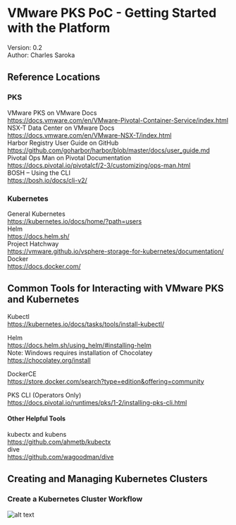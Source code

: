# VMware PKS PoC - Getting Started with the Platform
Version: 0.2  
Author: Charles Saroka

## Reference Locations
### PKS
VMware PKS on VMware Docs  
https://docs.vmware.com/en/VMware-Pivotal-Container-Service/index.html  
NSX-T Data Center on VMware Docs  
https://docs.vmware.com/en/VMware-NSX-T/index.html  
Harbor Registry User Guide on GitHub  
https://github.com/goharbor/harbor/blob/master/docs/user_guide.md  
Pivotal Ops Man on Pivotal Documentation  
https://docs.pivotal.io/pivotalcf/2-3/customizing/ops-man.html  
BOSH – Using the CLI  
https://bosh.io/docs/cli-v2/  
### Kubernetes
General Kubernetes  
https://kubernetes.io/docs/home/?path=users  
Helm  
https://docs.helm.sh/  
Project Hatchway  
https://vmware.github.io/vsphere-storage-for-kubernetes/documentation/  
Docker  
https://docs.docker.com/  

## Common Tools for Interacting with VMware PKS and Kubernetes
Kubectl  
https://kubernetes.io/docs/tasks/tools/install-kubectl/  

Helm  
https://docs.helm.sh/using_helm/#installing-helm  
Note: Windows requires installation of Chocolatey https://chocolatey.org/install  

DockerCE  
https://store.docker.com/search?type=edition&offering=community  

PKS CLI (Operators Only)  
https://docs.pivotal.io/runtimes/pks/1-2/installing-pks-cli.html

#### Other Helpful Tools
kubectx and kubens  
https://github.com/ahmetb/kubectx  
dive  
https://github.com/wagoodman/dive

## Creating and Managing Kubernetes Clusters

### Create a Kubernetes Cluster Workflow
![alt text](https://github.com/csaroka/pks/blob/master/gettingstarted/images/create-cluster-flow.png "Create K8s Cluster Flow")




